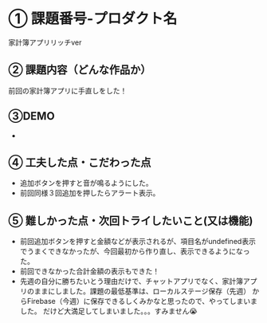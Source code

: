 # ① 課題番号-プロダクト名

家計簿アプリリッチver

## ② 課題内容（どんな作品か）
前回の家計簿アプリに手直しをした！
  
## ③DEMO

-

## ④ 工夫した点・こだわった点

- 追加ボタンを押すと音が鳴るようにした。
- 前回同様３回追加を押したらアラート表示。

  
## ⑤ 難しかった点・次回トライしたいこと(又は機能)

- 前回追加ボタンを押すと金額などが表示されるが、項目名がundefined表示でうまくできなかったが、今回最初から作り直し、表示できるようになった。
- 前回できなかった合計金額の表示もできた！
- 先週の自分に勝ちたいとう理由だけで、チャットアプリでなく、家計簿アプリのままにしました。課題の最低基準は、ローカルステージ保存（先週）
からFirebase（今週）に保存できるしくみかなと思ったので、やってしまいました。
だけど大満足してしまいました。。。すみません😭
